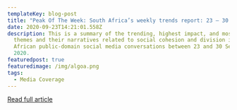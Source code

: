 ```yaml
---
templateKey: blog-post
title: "Peak Of The Week: South Africa’s weekly trends report: 23 – 30 September"
date: 2020-09-23T14:21:01.558Z
description: This is a summary of the trending, highest impact, and most active
  themes and their narratives related to social cohesion and division in South
  African public-domain social media conversations between 23 and 30 September
  2020.
featuredpost: true
featuredimage: /img/algoa.png
tags:
  - Media Coverage
---
```

[Read full article](https://www.dailymaverick.co.za/article/2020-10-01-south-africas-weekly-trends-report-23-30-september/)